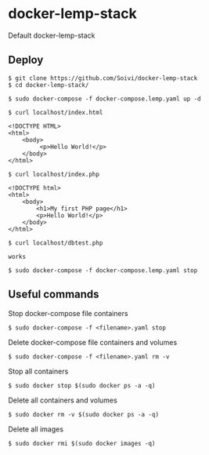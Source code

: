 # docker-lemp-stack
Default docker-lemp-stack

## Deploy
```
$ git clone https://github.com/Soivi/docker-lemp-stack
$ cd docker-lemp-stack/
```

```
$ sudo docker-compose -f docker-compose.lemp.yaml up -d
```

```
$ curl localhost/index.html

<!DOCTYPE HTML>
<html>
    <body>
         <p>Hello World!</p>
    </body>
</html>
```

```
$ curl localhost/index.php

<!DOCTYPE html>
<html>
    <body>
        <h1>My first PHP page</h1>
        <p>Hello World!</p>
    </body>
</html>
```

```
$ curl localhost/dbtest.php

works
```

```
$ sudo docker-compose -f docker-compose.lemp.yaml stop
```

## Useful commands

Stop docker-compose file containers
```
$ sudo docker-compose -f <filename>.yaml stop
```
Delete docker-compose file containers and volumes
```
$ sudo docker-compose -f <filename>.yaml rm -v
```
Stop all containers
```
$ sudo docker stop $(sudo docker ps -a -q)
```
Delete all containers and volumes
```
$ sudo docker rm -v $(sudo docker ps -a -q)
```
Delete all images
```
$ sudo docker rmi $(sudo docker images -q)
```
